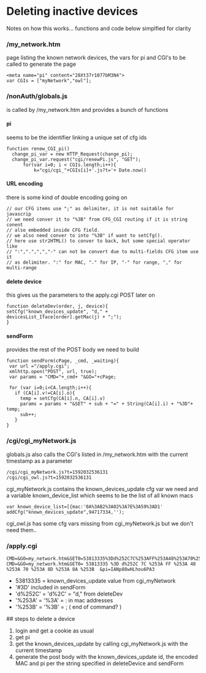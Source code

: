 # Deleting inactive devices

Notes on how this works... functions and code below simplfied for clarity

### /my_network.htm
page listing the known network devices, the vars for pi and CGI's to be called to generate the page

```
<meta name="pi" content="28Xt37r1077bM3N4">
var CGIs = ["myNetwork","owl"];
```

### /nonAuth/globals.js
is called by /my_network.htm and provides a bunch of functions

#### pi
seems to be the identifier linking a unique set of cfg ids
```
function renew_CGI_pi()
  change_pi_var = new HTTP_Request(change_pi);
  change_pi_var.request("cgi/renewPi.js", "GET");
	  for(var i=0; i < CGIs.length;i++){
		  k="cgi/cgi_"+CGIs[i]+'.js?t='+ Date.now()
```

#### URL encoding
there is some kind of double encoding going on
```
// our CFG items use ";" as delimiter, it is not suitable for javascrip
// we need conver it to "%3B" from CFG_CGI routing if it is string conent
// also embedded inside CFG field.
// we also need conver to into "%3B" if want to setCfg().
// here use str2HTML() to conver to back, but some special operator like
// ":",".",",","-" can not be convert due to multi-fields CFG item use it
// as delimiter. ":" for MAC, "." for IP, "-" for range, "," for multi-range
```

#### delete device

this gives us the parameters to the apply.cgi POST later on
```
function deleteDev(order, j, device){
setCfg("known_devices_update", "d," + devicesList_Iface[order].getMac(j) + ";");
}
```

#### sendForm
provides the rest of the POST body we need to build

```
function sendForm(cPage, _cmd, _waiting){
 var url ="/apply.cgi";
 xmlhttp.open("POST", url, true);
 var params = "CMD="+_cmd+ "&GO="+cPage;

 for (var i=0;i<CA.length;i++){
   if (CA[i].v!=CA[i].o){
     temp = setCfg(CA[i].n, CA[i].v)
     params = params + "&SET" + sub + "=" + String(CA[i].i) + "%3D"+ temp;
     sub++;
   }
}
```


### /cgi/cgi_myNetwork.js
globals.js also calls the CGI's listed in /my_network.htm with the current timestamp as a parameter

```
/cgi/cgi_myNetwork.js?t=1592032536131
/cgi/cgi_owl.js?t=1592032536131
```

cgi_myNetwork.js contains the known_devices_update cfg var we need and a variable known_device_list which seems to be the list of all known macs

```
var known_device_list=[{mac:'0A%3AB2%3A02%3A7E%3A59%3AD1'
addCfg("known_devices_update",94717334,'');
```

cgi_owl.js has some cfg vars missing from cgi_myNetwork.js but we don't need them..


### /apply.cgi

```
CMD=&GO=my_network.htm&SET0=53813335%3Dd%252C7C%253AFF%253A48%253A70%253A8D%253A8A%253B&pi=IANp88wHLhou6PA3
CMD=&GO=my_network.htm&SET0= 53813335 %3D d%252C 7C %253A FF %253A 48 %253A 70 %253A 8D %253A 8A %253B  &pi=IANp88wHLhou6PA3
```

- 53813335 = known_devices_update value from cgi_myNetwork
- '#3D' included in sendForm
- 'd%252C' = 'd%2C' = "d," from deleteDev
- '%253A' = '%3A' = : in mac addresses
- '%253B' = '%3B' = ; ( end of command? )

## steps to delete a device

1. login and get a cookie as usual
2. get pi
3. get the known_devices_update by calling cgi_myNetwork.js with the current timestamp
4. generate the post body with the known_devices_update id, the encoded MAC and pi per the string specified in deleteDevice and sendForm


